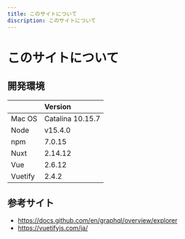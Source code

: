 ```yaml
---
title: このサイトについて
discription: このサイトについて
---
```


# このサイトについて

## 開発環境
||Version|
|---|:---|
|Mac OS|Catalina 10.15.7|
|Node|v15.4.0|
|npm|7.0.15|
|Nuxt|2.14.12|
|Vue|2.6.12|
|Vuetify|2.4.2|

## 参考サイト

- https://docs.github.com/en/graphql/overview/explorer
- https://vuetifyjs.com/ja/
